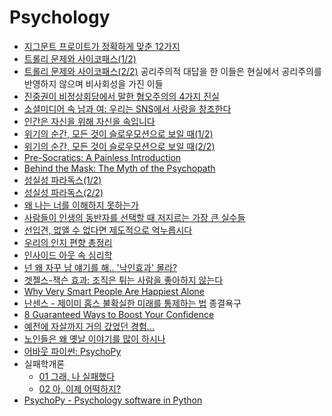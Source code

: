 Psychology
==========
* [지그문트 프로이트가 정확하게 맞춘 12가지](http://www.huffingtonpost.kr/blake-fleetwood/story_b_7254302.html)
* [트롤리 문제와 사이코패스(1/2)](http://newspeppermint.com/2015/05/11/m-trolley1/)
* [트롤리 문제와 사이코패스(2/2)](http://newspeppermint.com/2015/05/11/m-trolley2/) 공리주의적 대답을 한 이들은 현실에서 공리주의를 반영하지 않으며 비사회성을 가진 이들
* [진중권이 비정상회담에서 말한 혐오주의의 4가지 진실](http://www.huffingtonpost.kr/2015/05/19/story_n_7310306.html)
* [소셜미디어 속 남과 여: 우리는 SNS에서 사랑을 창조한다](http://slownews.kr/41110)
* [인간은 자신을 위해 자신을 속입니다](http://newspeppermint.com/2015/05/27/m-brain/)
* [위기의 순간, 모든 것이 슬로우모션으로 보일 때(1/2)](http://newspeppermint.com/2015/06/01/m-cff1/)
* [위기의 순간, 모든 것이 슬로우모션으로 보일 때(2/2)](http://newspeppermint.com/2015/06/01/m-cff2/)
* [Pre-Socratics: A Painless Introduction](http://lukemuehlhauser.com/pre-socratics-a-painless-introduction/)
* [Behind the Mask: The Myth of the Psychopath](http://www.psmag.com/books-and-culture/do-psychopaths-even-exist)
* [성실성 파라독스(1/2)](http://newspeppermint.com/2015/08/03/m-conscientiousness1/)
* [성실성 파라독스(2/2)](http://newspeppermint.com/2015/08/03/m-conscientiousness2/)
* [왜 나는 너를 이해하지 못하는가](http://ppss.kr/archives/54292)
* [사람들이 인생의 동반자를 선택할 때 저지르는 가장 큰 실수들](http://ppss.kr/archives/54898)
* [선입견, 없앨 수 없다면 제도적으로 억누릅시다](http://newspeppermint.com/2015/09/08/tech-to-mitigate-bias/)
* [우리의 인지 편향 총정리](http://newspeppermint.com/2015/09/23/cognitive-bias/)
* [인사이드 아웃 속 심리학](http://ppss.kr/archives/59482)
* [넌 왜 자꾸 남 얘기를 해.. '낙인효과' 몰라?](http://media.daum.net/life/health/wellness/newsview?newsId=20151030100806490)
* [겟젤스-잭슨 효과: 조직은 튀는 사람을 좋아하지 않는다](http://ksc12545.blog.me/220643712219)
* [Why Very Smart People Are Happiest Alone](http://bigthink.com/robby-berman/study-study-finds-very-smart-people-are-happier-alone)
* [난센스 - 제이미 홈스 불확실한 미래를 통제하는 법](https://brunch.co.kr/@younghakjang/18) 종결욕구
* [8 Guaranteed Ways to Boost Your Confidence](https://www.linkedin.com/pulse/guaranteed-ways-boost-confidence-dr-travis-bradberry/)
* [예전에 자살까지 거의 갔었던 경험...](http://mlbpark.donga.com/mp/b.php?p=1&b=bullpen&id=201712190012055258&select=&query=&user=&site=&reply=&source=&sig=h6jBHl21jh6RKfX@hcaXGg-gKmlq)
* [노인들은 왜 옛날 이야기를 많이 하시나](http://v.media.daum.net/v/20171227101251087)
* [어바웃 파이썬: PsychoPy](https://github.com/psygrammer/about_python_psychopy)
* 실패학개론
  * [01 그래, 나 실패했다](https://brunch.co.kr/@rooneykim/40)
  * [02 아, 이제 어떡하지?](https://brunch.co.kr/@rooneykim/42)
* [PsychoPy - Psychology software in Python](http://www.psychopy.org/)
